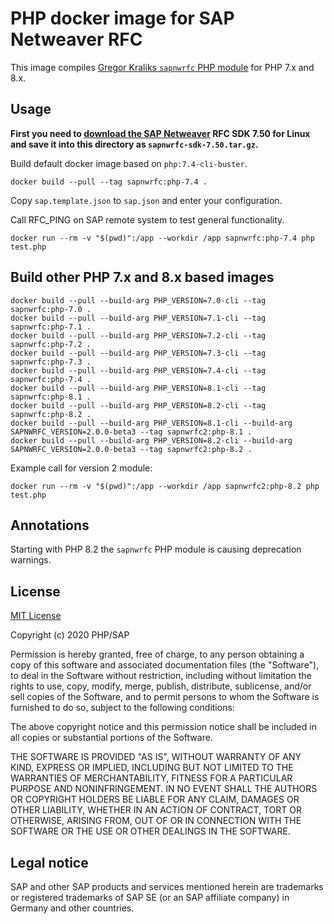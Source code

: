 # PHP docker image for SAP Netweaver RFC

This image compiles [Gregor Kraliks `sapnwrfc` PHP module][kralik] for PHP 7.x and 8.x.

## Usage

**First you need to [download the SAP Netweaver][sapnwrfcsdk] RFC SDK 7.50 for
Linux and save it into this directory as `sapnwrfc-sdk-7.50.tar.gz`.**

Build default docker image based on `php:7.4-cli-buster`.

```shell script
docker build --pull --tag sapnwrfc:php-7.4 .
```

Copy `sap.template.json` to `sap.json` and enter your configuration.

Call RFC_PING on SAP remote system to test general functionality.

```shell script
docker run --rm -v "$(pwd)":/app --workdir /app sapnwrfc:php-7.4 php test.php
```

## Build other PHP 7.x and 8.x based images

```shell script
docker build --pull --build-arg PHP_VERSION=7.0-cli --tag sapnwrfc:php-7.0 .
docker build --pull --build-arg PHP_VERSION=7.1-cli --tag sapnwrfc:php-7.1 .
docker build --pull --build-arg PHP_VERSION=7.2-cli --tag sapnwrfc:php-7.2 .
docker build --pull --build-arg PHP_VERSION=7.3-cli --tag sapnwrfc:php-7.3 .
docker build --pull --build-arg PHP_VERSION=7.4-cli --tag sapnwrfc:php-7.4 .
docker build --pull --build-arg PHP_VERSION=8.1-cli --tag sapnwrfc:php-8.1 .
docker build --pull --build-arg PHP_VERSION=8.2-cli --tag sapnwrfc:php-8.2 .
docker build --pull --build-arg PHP_VERSION=8.1-cli --build-arg SAPNWRFC_VERSION=2.0.0-beta3 --tag sapnwrfc2:php-8.1 .
docker build --pull --build-arg PHP_VERSION=8.2-cli --build-arg SAPNWRFC_VERSION=2.0.0-beta3 --tag sapnwrfc2:php-8.2 .
```

Example call for version 2 module:

```shell
docker run --rm -v "$(pwd)":/app --workdir /app sapnwrfc2:php-8.2 php test.php
```

## Annotations

Starting with PHP 8.2 the `sapnwrfc` PHP module is causing deprecation warnings.

## License

[MIT License](LICENSE)

Copyright (c) 2020 PHP/SAP

Permission is hereby granted, free of charge, to any person obtaining a copy
of this software and associated documentation files (the "Software"), to deal
in the Software without restriction, including without limitation the rights
to use, copy, modify, merge, publish, distribute, sublicense, and/or sell
copies of the Software, and to permit persons to whom the Software is
furnished to do so, subject to the following conditions:

The above copyright notice and this permission notice shall be included in all
copies or substantial portions of the Software.

THE SOFTWARE IS PROVIDED "AS IS", WITHOUT WARRANTY OF ANY KIND, EXPRESS OR
IMPLIED, INCLUDING BUT NOT LIMITED TO THE WARRANTIES OF MERCHANTABILITY,
FITNESS FOR A PARTICULAR PURPOSE AND NONINFRINGEMENT. IN NO EVENT SHALL THE
AUTHORS OR COPYRIGHT HOLDERS BE LIABLE FOR ANY CLAIM, DAMAGES OR OTHER
LIABILITY, WHETHER IN AN ACTION OF CONTRACT, TORT OR OTHERWISE, ARISING FROM,
OUT OF OR IN CONNECTION WITH THE SOFTWARE OR THE USE OR OTHER DEALINGS IN THE
SOFTWARE.


## Legal notice

SAP and other SAP products and services mentioned herein are trademarks or
registered trademarks of SAP SE (or an SAP affiliate company) in Germany and
other countries.

[kralik]: https://github.com/gkralik/php7-sapnwrfc "SAP NW RFC SDK extension for PHP7"
[sapnwrfcsdk]: https://gkralik.github.io/php7-sapnwrfc/installation.html#download-the-sap-nw-rfc-library "Download SAP Netweaver RFC SDK 7.50"
